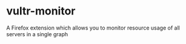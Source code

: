 # vultr-monitor
A Firefox extension which allows you to monitor resource usage of all servers in a single graph
